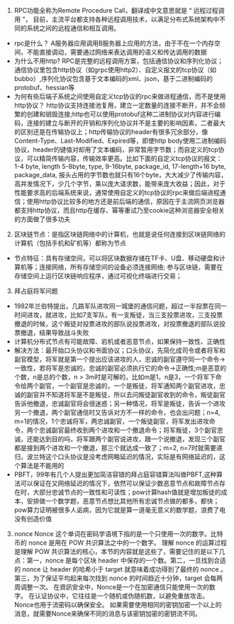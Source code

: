 <!--
 * @Author: yuzihan yuzihanyuzihan@163.com
 * @Date: 2022-06-09 18:01:22
 * @LastEditors: yuzihan yuzihanyuzihan@163.com
 * @LastEditTime: 2022-06-09 22:26:34
 * @FilePath: /fe_interview/web3/区块链.md
 * @Description: 这是默认设置,请设置`customMade`, 打开koroFileHeader查看配置 进行设置: https://github.com/OBKoro1/koro1FileHeader/wiki/%E9%85%8D%E7%BD%AE
-->
1. RPC功能全称为Remote Procedure Call，翻译成中文意思就是 “ 远程过程调用 ”， 目前，主流平台都支持各种远程调用技术，以满足分布式系统架构中不同的系统之间的远程通信和相互调用。
- rpc是什么？
A服务器应用调用B服务器上应用的方法，由于不在一个内存空间，不能直接调动，需要通过网络来表达调用的语义和传达调用的数据
- 为什么不用http?
RPC是完整的远程调用方案，包括通信协议和序列化协议；通信协议里包含http协议（如grpc使用http2）、自定义报文的tcp协议（如bubbo）,序列化协议包含基于文本编码的xml、json，基于二进制编码的protobuf、hessian等
- 为何有些后端子系统之间使用自定义tcp协议的rpc来做进程通信，而不是使用http协议？
http协议支持连接池复用，建立一定数量的连接不断开，并不会频繁的创建和销毁连接;http也可以使用protobuf这种二进制协议对内容进行编码，连接的建立与断开的开销和序列化协议并不是主要的影响因素，二者最大的区别还是在传输协议上；http传输协议的header有很多冗余部分，像Content-Type、Last-Modified、Expired等，即使http body使用二进制编码协议，header的键值对却用了文本编码，非常暂用字节数；而自定义的tcp协议，可以精简传输内容，传输效率更高。比如下面的自定义tcp协议的报文：1-4 byte, length 5-8byte, type, 9-16byte, package_id, 17-length+16 byte, package_data, 报头占用的字节数也就只有16个byte，大大减少了传输内容，高并发情况下，少几个字节，乘以庞大请求数，能带来庞大收益；因此，对于性能要求高的后端系统来说，通常使用自定义的tcp协议的rpc来做后端进程通信；使用http协议比较多的地方还是前后端的通信，原因在于主流网页浏览器都支持http协议，而且http在缓存、幂等重试乃至cookie这种浏览器安全相关的方面做了很多功夫

2. 区块链节点：是指区块链网络中的计算机，也就是说任何连接到区块链网络的计算机（包括手机和矿机等）都称为节点
- 节点特征：具有存储空间，可以将区块数据存储在TF卡、U盘、移动硬盘和计算机等；连接网络，所有存储空间的设备必须连接网络; 参与区块链，需要在存储空间上运行区块链响应程序，通过可视化终端进行交易；

3. 拜占庭将军问题
- 1982年兰伯特提出，几路军队进攻同一城堡的通信问题，超过一半投票在同一时间进攻，就进攻，比如7支军队，有一支叛徒，当三支投票进攻，三支投票撤退的时候，这个叛徒对投票进攻的部队说投票进攻，对投票撤退的部队说投票撤退，结果导致战斗失败
- 计算机分布式节点有可能故障、宕机或者恶意节点，如果保持一致性、正确性
- 解决方法：最开始口头协议和书面协议；口头协议，先简化成司令或者将军和副官模型，将军就是第一个提出应该进攻的人，忠诚的副官遵守同一个命令->一致性，若将军是忠诚的，忠诚的副官必须执行它的命令->正确性;m是恶意的个数，n是总的个数，n > 3m时是可解的，比如m是1，n是3，一个将军下命令给两个副官，一个副官是忠诚的，一个是叛徒，将军通知两个副官进攻，忠诚的副官并不知道将军是不是叛徒，所以去问叛徒副官收到的命令，叛徒副官告诉他撤退，忠诚副官将会很迷惑；另一种情况，将军是叛徒，告诉一个进攻另一个撤退，两个副官通信时又告诉对方不一样的命令，也会出问题；n=4, m=1的情况，1个忠诚将军，两忠诚副官，一个叛徒副官，将军发出进攻命令，两个忠诚副官最终收到两个进攻和一个撤退命令；将军叛徒，3个副官忠诚，还能达到目的吗，将军跟两个副官说进攻，跟一个说撤退，发现三个副官都是接到两个进攻和一个撤退，那三个就达成一致了；m=2, n=7时就需要递归，波兰特这个口头协议是没考虑网略延迟的情况，实际是有网络延迟的，这个算法是不能用的
- PBFT，99年有几个人提出更加简洁容错的拜占庭容错算法叫做PBFT,这种算法可以保证在又网络延迟的情况下，依然可以保证少数恶意节点和故障节点存在时，大部分忠诚节点的一致性和可读性；pow计算hash值就是增加叛徒的成本，安排做一个数学题，恶意节点想比其他所有忠诚节点做的都多，都快；pow算力证明被很多人诟病，因为它就是算一道毫无意义的数学题，浪费了电没有创造价值

3. nonce
Nonce 这个单词在密码学语境下指的是一个只使用一次的数字。比特币的 nonce 是用在 POW 共识算法之中的一个数字。
理解 nonce 的运算过程是理解 POW 共识算法的核心，本节的内容就是这些了，需要记住的是以下几点：第一，nonce 是每个区块 header 中保存的一个数。第二，一旦找到合适的 nonce 让 header 的哈希小于 target 就意味着成功得到了最终的 nonce 。第三，为了保证平均起来每次找到 nonce 的时间趋近十分钟，target 会每两周调整一次。
在資訊安全中，Nonce是一个在加密通信只能使用一次的数字。 在认证协议中，它往往是一个随机或伪随机数，以避免重放攻击。 Nonce也用于流密码以确保安全。 如果需要使用相同的密钥加密一个以上的消息，就需要Nonce来确保不同的消息与该密钥加密的密钥流不同。
> 

